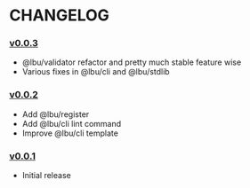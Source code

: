 # CHANGELOG

### [v0.0.3]()

- @lbu/validator refactor and pretty much stable feature wise
- Various fixes in @lbu/cli and @lbu/stdlib

### [v0.0.2](7f750bb0bf630eac49665f0ee12b03e08181c147)

- Add @lbu/register
- Add @lbu/cli lint command
- Improve @lbu/cli template

### [v0.0.1](df5e23061072942770506569ac2e2a876100ab51)

- Initial release
